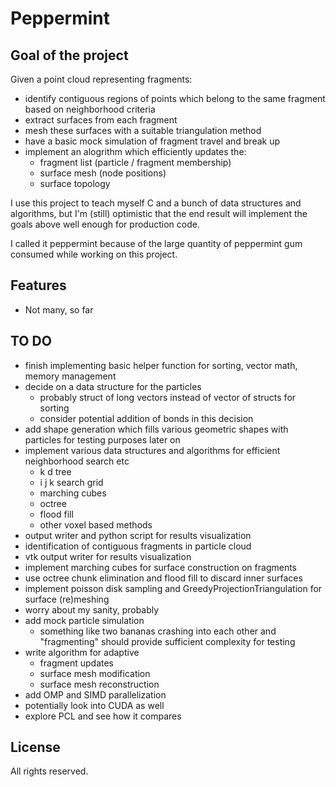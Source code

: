 # Peppermint

## Goal of the project

Given a point cloud representing fragments:
- identify contiguous regions of points which belong to the same fragment based on neighborhood criteria
- extract surfaces from each fragment
- mesh these surfaces with a suitable triangulation method
- have a basic mock simulation of fragment travel and break up
- implement an alogrithm which efficiently updates the:
    - fragment list (particle / fragment membership)
	- surface mesh (node positions)
	- surface topology

I use this project to teach myself C and a bunch of data structures and algorithms, but I'm (still) optimistic that the end result will implement the goals above well enough for production code.

I called it peppermint because of the large quantity of peppermint gum consumed while working on this project.

## Features
- Not many, so far

## TO DO
- finish implementing basic helper function for sorting, vector math, memory management
- decide on a data structure for the particles
    - probably struct of long vectors instead of vector of structs for sorting
	- consider potential addition of bonds in this decision
- add shape generation which fills various geometric shapes with particles for testing purposes later on
- implement various data structures and algorithms for efficient neighborhood search etc
    - k d tree
	- i j k search grid
	- marching cubes
	- octree
	- flood fill
	- other voxel based methods
- output writer and python script for results visualization
- identification of contiguous fragments in particle cloud
- vtk output writer for results visualization
- implement marching cubes for surface construction on fragments
- use octree chunk elimination and flood fill to discard inner surfaces
- implement poisson disk sampling and GreedyProjectionTriangulation for surface (re)meshing
- worry about my sanity, probably
- add mock particle simulation
    - something like two bananas crashing into each other and "fragmenting" should provide sufficient complexity for testing
- write algorithm for adaptive
    - fragment updates
	- surface mesh modification
	- surface mesh reconstruction
- add OMP and SIMD parallelization
- potentially look into CUDA as well
- explore PCL and see how it compares

## License
All rights reserved.